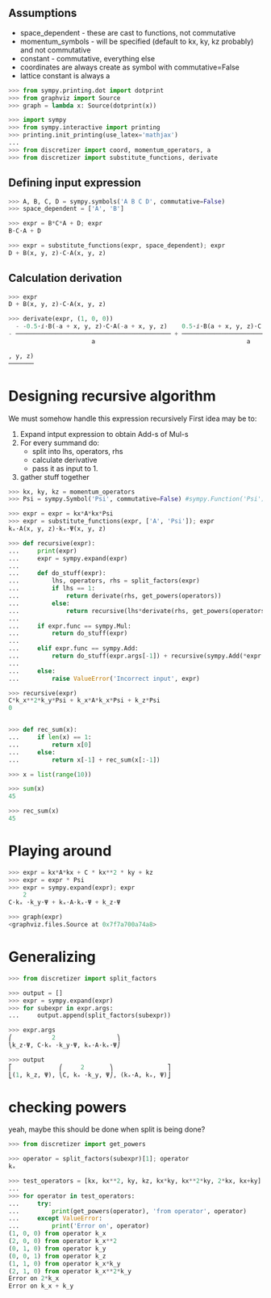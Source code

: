 ## Assumptions
* space_dependent - these are cast to functions, not commutative
* momentum_symbols - will be specified (default to kx, ky, kz probably) and not commutative
* constant - commutative, everything else
* coordinates are always create as symbol with commutative=False
* lattice constant is always a

```python
>>> from sympy.printing.dot import dotprint
>>> from graphviz import Source
>>> graph = lambda x: Source(dotprint(x))
```

```python
>>> import sympy
>>> from sympy.interactive import printing
>>> printing.init_printing(use_latex='mathjax')
...
>>> from discretizer import coord, momentum_operators, a
>>> from discretizer import substitute_functions, derivate
```

## Defining input expression

```python
>>> A, B, C, D = sympy.symbols('A B C D', commutative=False)
>>> space_dependent = ['A', 'B']
```

```python
>>> expr = B*C*A + D; expr
B⋅C⋅A + D
```

```python
>>> expr = substitute_functions(expr, space_dependent); expr
D + B(x, y, z)⋅C⋅A(x, y, z)
```

## Calculation derivation

```python
>>> expr
D + B(x, y, z)⋅C⋅A(x, y, z)
```

```python
>>> derivate(expr, (1, 0, 0))
  - -0.5⋅ⅈ⋅B(-a + x, y, z)⋅C⋅A(-a + x, y, z)    0.5⋅ⅈ⋅B(a + x, y, z)⋅C⋅A(a + x
- ─────────────────────────────────────────── + ──────────────────────────────
                       a                                          a

, y, z)
───────
```

# Designing recursive algorithm
We must somehow handle this expression recursively
First idea may be to:
1. Expand intput expression to obtain Add-s of Mul-s
2. For every summand do:
    * split into lhs, operators, rhs
    * calculate derivative
    * pass it as input to 1.
3. gather stuff together

```python
>>> kx, ky, kz = momentum_operators
>>> Psi = sympy.Symbol('Psi', commutative=False) #sympy.Function('Psi')(*coord)
```

```python
>>> expr = expr = kx*A*kx*Psi
>>> expr = substitute_functions(expr, ['A', 'Psi']); expr
kₓ⋅A(x, y, z)⋅kₓ⋅Ψ(x, y, z)
```

```python
>>> def recursive(expr):
...     print(expr)
...     expr = sympy.expand(expr)
...
...     def do_stuff(expr):
...         lhs, operators, rhs = split_factors(expr)
...         if lhs == 1:
...             return derivate(rhs, get_powers(operators))
...         else:
...             return recursive(lhs*derivate(rhs, get_powers(operators)))
...
...     if expr.func == sympy.Mul:
...         return do_stuff(expr)
...
...     elif expr.func == sympy.Add:
...         return do_stuff(expr.args[-1]) + recursive(sympy.Add(*expr.args[:-1]))
...
...     else:
...         raise ValueError('Incorrect input', expr)
```

```python
>>> recursive(expr)
C*k_x**2*k_y*Psi + k_x*A*k_x*Psi + k_z*Psi
0
```

```python

```

```python
>>> def rec_sum(x):
...     if len(x) == 1:
...         return x[0]
...     else:
...         return x[-1] + rec_sum(x[:-1])
```

```python
>>> x = list(range(10))
```

```python
>>> sum(x)
45
```

```python
>>> rec_sum(x)
45
```

# Playing around

```python
>>> expr = kx*A*kx + C * kx**2 * ky + kz
>>> expr = expr * Psi
>>> expr = sympy.expand(expr); expr
    2                          
C⋅kₓ ⋅k_y⋅Ψ + kₓ⋅A⋅kₓ⋅Ψ + k_z⋅Ψ
```

```python
>>> graph(expr)
<graphviz.files.Source at 0x7f7a700a74a8>
```

# Generalizing

```python
>>> from discretizer import split_factors
```

```python
>>> output = []
>>> expr = sympy.expand(expr)
>>> for subexpr in expr.args:
...     output.append(split_factors(subexpr))
```

```python
>>> expr.args
⎛           2                 ⎞
⎝k_z⋅Ψ, C⋅kₓ ⋅k_y⋅Ψ, kₓ⋅A⋅kₓ⋅Ψ⎠
```

```python
>>> output
⎡             ⎛     2       ⎞               ⎤
⎣(1, k_z, Ψ), ⎝C, kₓ ⋅k_y, Ψ⎠, (kₓ⋅A, kₓ, Ψ)⎦
```

# checking powers
yeah, maybe this should be done when split is being done?

```python
>>> from discretizer import get_powers
```

```python
>>> operator = split_factors(subexpr)[1]; operator
kₓ
```

```python
>>> test_operators = [kx, kx**2, ky, kz, kx*ky, kx**2*ky, 2*kx, kx+ky]
...
>>> for operator in test_operators:
...     try:
...         print(get_powers(operator), 'from operator', operator)
...     except ValueError:
...         print('Error on', operator)
(1, 0, 0) from operator k_x
(2, 0, 0) from operator k_x**2
(0, 1, 0) from operator k_y
(0, 0, 1) from operator k_z
(1, 1, 0) from operator k_x*k_y
(2, 1, 0) from operator k_x**2*k_y
Error on 2*k_x
Error on k_x + k_y
```
